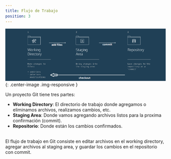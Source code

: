 ```yaml
---
title: Flujo de Trabajo
position: 3
---
```

![Git Logo](/images/git_workflow.png){: .center-image .img-responsive }

Un proyecto Git tiene tres partes:
<ul>
  <li><strong>Working Directory</strong>: El directorio de trabajo donde agregamos o eliminamos archivos, realizamos cambios, etc.</li>
  <li><strong>Staging Area</strong>: Donde vamos agregando archivos listos para la proxima confirmación (commit).</li>
  <li><strong>Repositorio</strong>: Donde están los cambios confirmados.</li>
</ul>


<br>
El flujo de trabajo en Git consiste en editar archivos en el working directory, agregar archivos al staging area, y guardar los cambios en el repositorio con commit.
